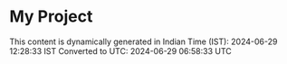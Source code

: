# My Project

This content is dynamically generated in Indian Time (IST): 2024-06-29 12:28:33 IST
Converted to UTC: 2024-06-29 06:58:33 UTC
